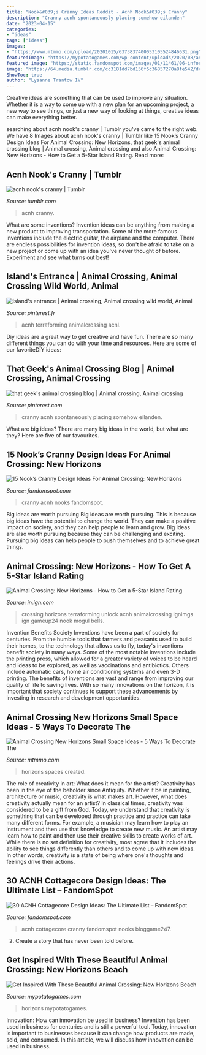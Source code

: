 ```yaml
---
title: "Nook&#039;s Cranny Ideas Reddit - Acnh Nook&#039;s Cranny"
description: "Cranny acnh spontaneously placing somehow eilanden"
date: "2023-04-15"
categories:
- "ideas"
tags: ["ideas"]
images:
- "https://www.mtmmo.com/upload/20201015/6373837400053105524846631.png"
featuredImage: "https://mypotatogames.com/wp-content/uploads/2020/08/animal_crossing_new_horizons_beach_designs-780x470.jpg"
featured_image: "https://static.fandomspot.com/images/01/11461/06-information-center-design-acnh.jpg"
image: "https://64.media.tumblr.com/cc3181dd7bd156f5c36857270a8fe542/dc4ae001d8d7605f-0f/s1280x1920/8d63e10be40dc1a6cc3c9146c09607b2f58adcec.png"
ShowToc: true
author: "Lysanne Trantow IV"
---
```



Creative ideas are something that can be used to improve any situation. Whether it is a way to come up with a new plan for an upcoming project, a new way to see things, or just a new way of looking at things, creative ideas can make everything better.

	

		
searching about acnh nook&#039;s cranny | Tumblr you've came to the right web. We have 8 Images about acnh nook&#039;s cranny | Tumblr like 15 Nook’s Cranny Design Ideas For Animal Crossing: New Horizons, that geek&#039;s animal crossing blog | Animal crossing, Animal crossing and also Animal Crossing: New Horizons - How to Get a 5-Star Island Rating. Read more:
		
    
## Acnh Nook&#039;s Cranny | Tumblr

<img loading=lazy src="https://64.media.tumblr.com/cc3181dd7bd156f5c36857270a8fe542/dc4ae001d8d7605f-0f/s1280x1920/8d63e10be40dc1a6cc3c9146c09607b2f58adcec.png" onerror="this.onerror=null;this.src='https://tse2.mm.bing.net/th?id=OIP.ygOFlesPvbzarne99efXxQHaEK&amp;pid=15.1';" alt="acnh nook&#039;s cranny | Tumblr">

_Source: tumblr.com_

>acnh cranny. 

	

What are some inventions?
Invention ideas can be anything from making a new product to improving transportation. Some of the more famous inventions include the electric guitar, the airplane and the computer. There are endless possibilities for invention ideas, so don't be afraid to take on a new project or come up with an idea you've never thought of before. Experiment and see what turns out best!

    
## Island&#039;s Entrance | Animal Crossing, Animal Crossing Wild World, Animal

<img loading=lazy src="https://i.pinimg.com/originals/f0/e7/c7/f0e7c7e82482f04a21ae66352ed0039f.jpg" onerror="this.onerror=null;this.src='https://tse3.mm.bing.net/th?id=OIP.-MRX8B3u-MH1autLU-SbuAHaEK&amp;pid=15.1';" alt="Island&#039;s entrance | Animal crossing, Animal crossing wild world, Animal">

_Source: pinterest.fr_

>acnh terraforming animalcrossing acnl. 

	

Diy ideas are a great way to get creative and have fun. There are so many different things you can do with your time and resources. Here are some of our favoriteDIY ideas:

    
## That Geek&#039;s Animal Crossing Blog | Animal Crossing, Animal Crossing

<img loading=lazy src="https://i.pinimg.com/736x/9c/4d/c6/9c4dc65eb14185db5e8ecf528198b124.jpg" onerror="this.onerror=null;this.src='https://tse3.mm.bing.net/th?id=OIP.-xnrO6i6VBRSevH2VY1t1gHaEK&amp;pid=15.1';" alt="that geek&#039;s animal crossing blog | Animal crossing, Animal crossing">

_Source: pinterest.com_

>cranny acnh spontaneously placing somehow eilanden. 

	

What are big ideas?
There are many big ideas in the world, but what are they? Here are five of our favourites.

    
## 15 Nook’s Cranny Design Ideas For Animal Crossing: New Horizons

<img loading=lazy src="https://static.fandomspot.com/images/01/11461/06-information-center-design-acnh.jpg" onerror="this.onerror=null;this.src='https://tse3.mm.bing.net/th?id=OIP.Js5UoL76RWAnJYzprakFagHaEK&amp;pid=15.1';" alt="15 Nook’s Cranny Design Ideas For Animal Crossing: New Horizons">

_Source: fandomspot.com_

>cranny acnh nooks fandomspot. 

	

Big ideas are worth pursuing
Big ideas are worth pursuing. This is because big ideas have the potential to change the world. They can make a positive impact on society, and they can help people to learn and grow. Big ideas are also worth pursuing because they can be challenging and exciting. Pursuing big ideas can help people to push themselves and to achieve great things.

    
## Animal Crossing: New Horizons - How To Get A 5-Star Island Rating

<img loading=lazy src="http://oyster.ignimgs.com/wordpress/stg.ign.com/2020/04/animalcrossing-unlock-terraforming-ideas.jpg" onerror="this.onerror=null;this.src='https://tse2.mm.bing.net/th?id=OIP.bLFssBytZA4UCrHAdcuz4QHaEK&amp;pid=15.1';" alt="Animal Crossing: New Horizons - How to Get a 5-Star Island Rating">

_Source: in.ign.com_

>crossing horizons terraforming unlock acnh animalcrossing ignimgs ign gameup24 nook mogul bells. 

	

Invention Benefits Society
Inventions have been a part of society for centuries. From the humble tools that farmers and peasants used to build their homes, to the technology that allows us to fly, today's inventions benefit society in many ways. 
Some of the most notable inventions include the printing press, which allowed for a greater variety of voices to be heard and ideas to be explored, as well as vaccinations and antibiotics. Others include automatic cars, home air conditioning systems and even 3-D printing. 
The benefits of inventions are vast and range from improving our quality of life to saving lives. With so many innovations on the horizon, it is important that society continues to support these advancements by investing in research and development opportunities.

    
## Animal Crossing New Horizons Small Space Ideas - 5 Ways To Decorate The

<img loading=lazy src="https://www.mtmmo.com/upload/20201015/6373837400053105524846631.png" onerror="this.onerror=null;this.src='https://tse4.mm.bing.net/th?id=OIP.M1DE271oM0ODU-a6rQOVdgHaEI&amp;pid=15.1';" alt="Animal Crossing New Horizons Small Space Ideas - 5 Ways To Decorate The">

_Source: mtmmo.com_

>horizons spaces created. 

	

The role of creativity in art: What does it mean for the artist?
Creativity has been in the eye of the beholder since Antiquity. Whether it be in painting, architecture or music, creativity is what makes art. However, what does creativity actually mean for an artist? In classical times, creativity was considered to be a gift from God. Today, we understand that creativity is something that can be developed through practice and practice can take many different forms. For example, a musician may learn how to play an instrument and then use that knowledge to create new music. An artist may learn how to paint and then use their creative skills to create works of art. While there is no set definition for creativity, most agree that it includes the ability to see things differently than others and to come up with new ideas. In other words, creativity is a state of being where one's thoughts and feelings drive their actions.

    
## 30 ACNH Cottagecore Design Ideas: The Ultimate List – FandomSpot

<img loading=lazy src="https://static.fandomspot.com/images/01/11647/19-cottagecore-cranny-acnh-idea.jpg" onerror="this.onerror=null;this.src='https://tse2.mm.bing.net/th?id=OIP.iYrj0W_CdFxI3ngr_NLplgHaEK&amp;pid=15.1';" alt="30 ACNH Cottagecore Design Ideas: The Ultimate List – FandomSpot">

_Source: fandomspot.com_

>acnh cottagecore cranny fandomspot nooks bloggame247. 

	

2. Create a story that has never been told before.

    
## Get Inspired With These Beautiful Animal Crossing: New Horizons Beach

<img loading=lazy src="https://mypotatogames.com/wp-content/uploads/2020/08/animal_crossing_new_horizons_beach_designs-780x470.jpg" onerror="this.onerror=null;this.src='https://tse4.mm.bing.net/th?id=OIP.uRQNAhmkzaZIXmdHvKiFBgHaEd&amp;pid=15.1';" alt="Get Inspired With These Beautiful Animal Crossing: New Horizons Beach">

_Source: mypotatogames.com_

>horizons mypotatogames. 

	

Innovation: How can innovation be used in business?
Invention has been used in business for centuries and is still a powerful tool. Today, innovation is important to businesses because it can change how products are made, sold, and consumed. In this article, we will discuss how innovation can be used in business.

